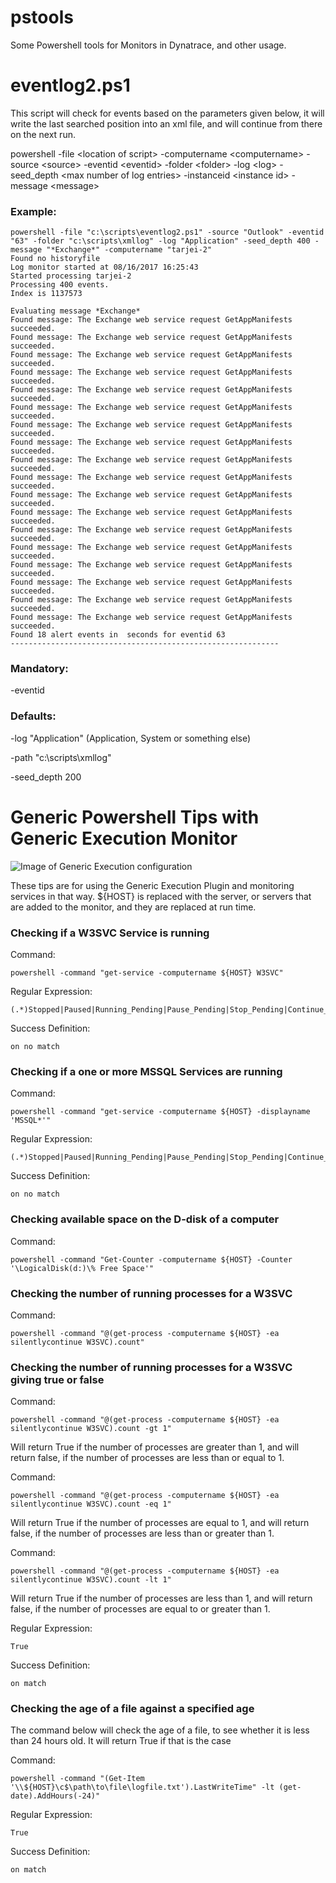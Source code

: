 # pstools
Some Powershell tools for Monitors in Dynatrace, and other usage.

# eventlog2.ps1
This script will check for events based on the parameters given below, it will write the last searched position into an xml file, and will continue from there on the next run.

powershell -file \<location of script\> -computername \<computername\> -source \<source\> -eventid \<eventid\> -folder \<folder\> -log \<log\> -seed_depth \<max number of log entries\> -instanceid \<instance id\> -message \<message\>

### Example:
```
powershell -file "c:\scripts\eventlog2.ps1" -source "Outlook" -eventid "63" -folder "c:\scripts\xmllog" -log "Application" -seed_depth 400 -message "*Exchange*" -computername "tarjei-2"
Found no historyfile
Log monitor started at 08/16/2017 16:25:43
Started processing tarjei-2
Processing 400 events.
Index is 1137573

Evaluating message *Exchange*
Found message: The Exchange web service request GetAppManifests succeeded.
Found message: The Exchange web service request GetAppManifests succeeded.
Found message: The Exchange web service request GetAppManifests succeeded.
Found message: The Exchange web service request GetAppManifests succeeded.
Found message: The Exchange web service request GetAppManifests succeeded.
Found message: The Exchange web service request GetAppManifests succeeded.
Found message: The Exchange web service request GetAppManifests succeeded.
Found message: The Exchange web service request GetAppManifests succeeded.
Found message: The Exchange web service request GetAppManifests succeeded.
Found message: The Exchange web service request GetAppManifests succeeded.
Found message: The Exchange web service request GetAppManifests succeeded.
Found message: The Exchange web service request GetAppManifests succeeded.
Found message: The Exchange web service request GetAppManifests succeeded.
Found message: The Exchange web service request GetAppManifests succeeded.
Found message: The Exchange web service request GetAppManifests succeeded.
Found message: The Exchange web service request GetAppManifests succeeded.
Found message: The Exchange web service request GetAppManifests succeeded.
Found message: The Exchange web service request GetAppManifests succeeded.
Found 18 alert events in  seconds for eventid 63
------------------------------------------------------------

```

### Mandatory:

-eventid

### Defaults:

-log "Application" (Application, System or something else)

-path "c:\scripts\xmllog"

-seed_depth 200

# Generic Powershell Tips with Generic Execution Monitor
![Image of Generic Execution configuration](/images/generic_execution_01.png?raw=true "Optional Title")

These tips are for using the Generic Execution Plugin and monitoring services in that way. 
${HOST} is replaced with the server, or servers that are added to the monitor, and they are replaced at run time.

### Checking if a W3SVC Service is running
Command:
```
powershell -command "get-service -computername ${HOST} W3SVC"
```
Regular Expression:
```
(.*)Stopped|Paused|Running_Pending|Pause_Pending|Stop_Pending|Continue_Pending(.*)
```
Success Definition:
```
on no match
```

### Checking if a one or more MSSQL Services are running
Command:
```
powershell -command "get-service -computername ${HOST} -displayname 'MSSQL*'"
```
Regular Expression:
```
(.*)Stopped|Paused|Running_Pending|Pause_Pending|Stop_Pending|Continue_Pending(.*)
```
Success Definition:
```
on no match
```


### Checking available space on the D-disk of a computer
Command:
```
powershell -command "Get-Counter -computername ${HOST} -Counter '\LogicalDisk(d:)\% Free Space'"
```

### Checking the number of running processes for a W3SVC
Command:
```
powershell -command "@(get-process -computername ${HOST} -ea silentlycontinue W3SVC).count"
```

### Checking the number of running processes for a W3SVC giving true or false
Command:
```
powershell -command "@(get-process -computername ${HOST} -ea silentlycontinue W3SVC).count -gt 1"
```

Will return True if the number of processes are greater than 1, and will return false, if the number of processes are less than or equal to 1.

Command:
```
powershell -command "@(get-process -computername ${HOST} -ea silentlycontinue W3SVC).count -eq 1"
```

Will return True if the number of processes are equal to 1, and will return false, if the number of processes are less than or greater than 1.

Command:
```
powershell -command "@(get-process -computername ${HOST} -ea silentlycontinue W3SVC).count -lt 1"
```

Will return True if the number of processes are less than 1, and will return false, if the number of processes are equal to or greater than 1.

Regular Expression:
```
True
```
Success Definition:
```
on match
```

### Checking the age of a file against a specified age
The command below will check the age of a file, to see whether it is less than 24 hours old. It will return True if that is the case

Command:
```
powershell -command "(Get-Item '\\${HOST}\c$\path\to\file\logfile.txt').LastWriteTime" -lt (get-date).AddHours(-24)"
```
Regular Expression:
```
True
```
Success Definition:
```
on match
```